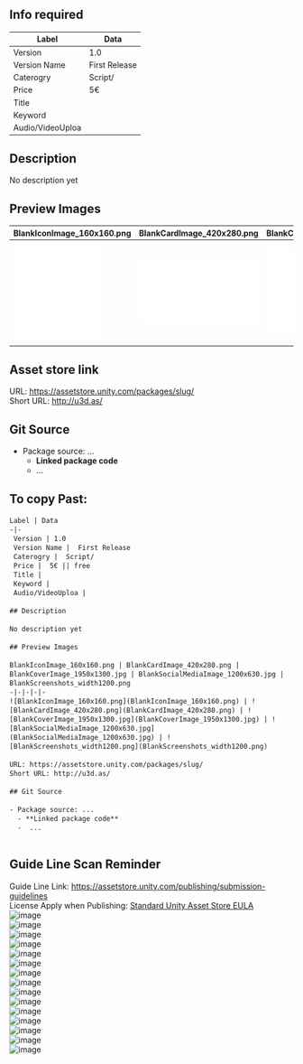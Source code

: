 ## Info required 

Label | Data
-|-
 Version | 1.0  
 Version Name |  First Release  
 Caterogry |  Script/
 Price |  5€ || free
 Title |  
 Keyword |   
 Audio/VideoUploa |  
 
## Description

No description yet

## Preview Images

BlankIconImage_160x160.png | BlankCardImage_420x280.png | BlankCoverImage_1950x1300.jpg | BlankSocialMediaImage_1200x630.jpg | BlankScreenshots_width1200.png
-|-|-|-|-  
![BlankIconImage_160x160.png](BlankIconImage_160x160.png) | ![BlankCardImage_420x280.png](BlankCardImage_420x280.png) | ![BlankCoverImage_1950x1300.jpg](BlankCoverImage_1950x1300.jpg) | ![BlankSocialMediaImage_1200x630.jpg](BlankSocialMediaImage_1200x630.jpg) | ![BlankScreenshots_width1200.png](BlankScreenshots_width1200.png)  

## Asset store link

URL: https://assetstore.unity.com/packages/slug/  
Short URL: http://u3d.as/  

## Git Source

- Package source: ...  
  - **Linked package code**  
  -  ...


## To copy Past:

```
Label | Data
-|-
 Version | 1.0  
 Version Name |  First Release  
 Caterogry |  Script/
 Price |  5€ || free
 Title |  
 Keyword |   
 Audio/VideoUploa |  

## Description

No description yet

## Preview Images

BlankIconImage_160x160.png | BlankCardImage_420x280.png | BlankCoverImage_1950x1300.jpg | BlankSocialMediaImage_1200x630.jpg | BlankScreenshots_width1200.png
-|-|-|-|-  
![BlankIconImage_160x160.png](BlankIconImage_160x160.png) | ![BlankCardImage_420x280.png](BlankCardImage_420x280.png) | ![BlankCoverImage_1950x1300.jpg](BlankCoverImage_1950x1300.jpg) | ![BlankSocialMediaImage_1200x630.jpg](BlankSocialMediaImage_1200x630.jpg) | ![BlankScreenshots_width1200.png](BlankScreenshots_width1200.png) 

URL: https://assetstore.unity.com/packages/slug/  
Short URL: http://u3d.as/  

## Git Source

- Package source: ...  
  - **Linked package code**  
  -  ...


```

## Guide Line Scan Reminder

Guide Line Link: https://assetstore.unity.com/publishing/submission-guidelines  
License Apply when Publishing: [
Standard Unity Asset Store EULA](https://unity3d.com/legal/as_terms?_gl=1*c8rdl1*_gcl_aw*R0NMLjE2MzA3NzcxNjMuQ2owS0NRandzc3lKQmhEWEFSSXNBSzk4SVRSUmg2U0t2aUNhYi1SWUxSSExxaGlBUERHV05QeGV4T0M5b0w0VEtxc0NES0dUbnVYWWtpUWFBcHZ4RUFMd193Y0I.&_ga=2.25939325.132989170.1630594590-163621310.1627530627&_gac=1.60223583.1630777163.Cj0KCQjwssyJBhDXARIsAK98ITRRh6SKviCab-RYLRHLqhiAPDGWNPxexOC9oL4TKqsCDKGTnuXYkiQaApvxEALw_wcB)  
![image](https://user-images.githubusercontent.com/20149493/132103514-238150ea-b0d7-4f16-b7ac-34d7b02ffade.png)  
![image](https://user-images.githubusercontent.com/20149493/132103497-5e74fdc7-d0b3-4391-bcce-1ef8fa3258b6.png)  
![image](https://user-images.githubusercontent.com/20149493/132103504-84a0e94c-c7c4-4b99-b65f-574e6a112cab.png)  
![image](https://user-images.githubusercontent.com/20149493/132103524-48e4e99d-15a1-407e-aa9b-342cd38f9f37.png)  
![image](https://user-images.githubusercontent.com/20149493/132103528-bd3a4d7f-4bff-4d94-8859-94872e6ec530.png)  
![image](https://user-images.githubusercontent.com/20149493/132103530-10662c91-3cbc-4e7a-b3de-2028929e914c.png)  
![image](https://user-images.githubusercontent.com/20149493/132103535-3c7137ae-4c76-4aa0-8a1d-836e8af6f8d4.png)  
![image](https://user-images.githubusercontent.com/20149493/132103538-1fae1036-efd8-4db5-b2d8-17ebe2d8c3e1.png)  
![image](https://user-images.githubusercontent.com/20149493/132103542-fb2408b1-ff51-4b36-97ef-02158a28dff5.png)  
![image](https://user-images.githubusercontent.com/20149493/132103543-f53d42ab-3208-4f52-b5e2-09536f64d3b5.png)  
![image](https://user-images.githubusercontent.com/20149493/132103550-52adfb7f-8f1a-4774-8bf9-9d1579831cd8.png)  
![image](https://user-images.githubusercontent.com/20149493/132103556-cbf23d97-3071-4f21-8cf1-63d08dc914ea.png)  
![image](https://user-images.githubusercontent.com/20149493/132103565-3f71f182-f496-4529-9d30-697ee08ff371.png)  
![image](https://user-images.githubusercontent.com/20149493/132103569-01059a58-3554-4c38-84b4-22089aa99ff2.png)  
![image](https://user-images.githubusercontent.com/20149493/132103575-40c6e338-13b9-4a95-809a-ba1825dda8bb.png)  


